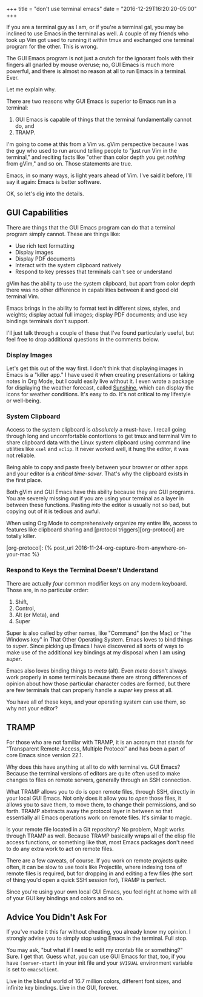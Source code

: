 +++
title = "don't use terminal emacs"
date = "2016-12-29T16:20:20-05:00"
+++

If you are a terminal guy as I am, or if you're a terminal gal, you may be
inclined to use Emacs in the terminal as well. A couple of my friends who took
up Vim got used to running it within tmux and exchanged one terminal program for
the other. This is wrong.

The GUI Emacs program is not just a crutch for the ignorant fools with their
fingers all gnarled by mouse overuse; no, GUI Emacs is much more powerful, and
there is almost no reason at all to run Emacs in a terminal. Ever.

Let me explain why.<!--more-->

There are two reasons why GUI Emacs is superior to Emacs run in a terminal:

1. GUI Emacs is capable of things that the terminal fundamentally cannot do, and
2. TRAMP.

I'm going to come at this from a Vim vs. gVim perspective because I was the guy
who used to run around telling people to "just run Vim in the terminal," and
reciting facts like "other than color depth you get *nothing* from gVim," and so
on. Those statements are true.

Emacs, in so many ways, is light years ahead of Vim. I've said it before, I'll
say it again: Emacs is better software.

OK, so let's dig into the details.

## GUI Capabilities ##

There are things that the GUI Emacs program can do that a terminal program
simply cannot. These are things like:

* Use rich text formatting
* Display images
* Display PDF documents
* Interact with the system clipboard natively
* Respond to key presses that terminals can't see or understand

gVim has the ability to use the system clipboard, but apart from color depth
there was no other difference in capabilities between it and good old terminal
Vim.

Emacs brings in the ability to format text in different sizes, styles, and
weights; display actual full images; display PDF documents; and use key bindings
terminals don't support.

I'll just talk through a couple of these that I've found particularly useful,
but feel free to drop additional questions in the comments below.

### Display Images ###

Let's get this out of the way first. I don't think that displaying images in
Emacs is a "killer app." I have used it when creating presentations or taking
notes in Org Mode, but I could easily live without it. I even wrote a package
for displaying the weather forecast, called [Sunshine][ss], which can display
the icons for weather conditions. It's easy to do. It's not critical to my
lifestyle or well-being.

[ss]: https://github.com/aaronbieber/sunshine.el

### System Clipboard ###

Access to the system clipboard is *absolutely* a must-have. I recall going
through long and uncomfortable contortions to get tmux and terminal Vim to share
clipboard data with the Linux system clipboard using command line utilities like
`xsel` and `xclip`. It never worked well, it hung the editor, it was not
reliable.

Being able to copy and paste freely between your browser or other apps and your
editor is a *critical time-saver*. That's why the clipboard exists in the first
place.

Both gVim and GUI Emacs have this ability because they are GUI programs. You are
severely missing out if you are using your terminal as a layer in between these
functions. Pasting *into* the editor is usually not so bad, but copying out of
it is tedious and awful.

When using Org Mode to comprehensively organize my entire life, access to
features like clipboard sharing and [protocol triggers][org-protocol] are
totally killer.

[org-protocol]: {% post_url 2016-11-24-org-capture-from-anywhere-on-your-mac %}

### Respond to Keys the Terminal Doesn't Understand ###

There are actually *four* common modifier keys on any modern keyboard. Those
are, in no particular order:

1. Shift,
2. Control,
3. Alt (or Meta), and
4. Super

Super is also called by other names, like "Command" (on the Mac) or "the Windows
key" in That Other Operating System. Emacs loves to bind things to
*super*. Since picking up Emacs I have discovered all sorts of ways to make use
of the additional key bindings at my disposal when I am using *super*.

Emacs also loves binding things to *meta* (alt). Even *meta* doesn't always work
properly in some terminals because there are strong differences of opinion about
how those particular character codes are formed, but there are few terminals
that can properly handle a *super* key press at all.

You have all of these keys, and your operating system can use them, so why not
your editor?

## TRAMP ##

For those who are not familiar with TRAMP, it is an acronym that stands for
"Transparent Remote Access, Multiple Protocol" and has been a part of core Emacs
since version 22.1.

Why does this have anything at all to do with terminal vs. GUI Emacs? Because
the terminal versions of editors are quite often used to make changes to files
on remote servers, generally through an SSH connection.

What TRAMP allows you to do is open remote files, through SSH, directly in your
local GUI Emacs. Not only does it allow you to *open* those files, it allows you
to save them, to move them, to change their permissions, and so forth. TRAMP
abstracts away the protocol layer in between so that essentially all Emacs
operations work on remote files. It's similar to magic.

Is your remote file located in a Git repository? No problem, Magit works through
TRAMP as well. Because TRAMP basically wraps all of the elisp file access
functions, or something like that, most Emacs packages don't need to do any
extra work to act on remote files.

There are a few caveats, of course. If you work on remote *projects* quite
often, it can be slow to use tools like Projectile, where indexing tons of
remote files is required, but for dropping in and editing a few files (the sort
of thing you'd open a quick SSH session for), TRAMP is perfect.

Since you're using your own local GUI Emacs, you feel right at home with all of
your GUI key bindings and colors and so on.

## Advice You Didn't Ask For ##

If you've made it this far without cheating, you already know my opinion. I
strongly advise you to simply stop using Emacs in the terminal. Full stop.

You may ask, "but what if I need to edit my crontab file or something?" Sure. I
get that. Guess what, you can use GUI Emacs for that, too, if you have
`(server-start)` in your init file and your `$VISUAL` environment variable is
set to `emacsclient`.

Live in the blissful world of 16.7 million colors, different font sizes, and
infinite key bindings. Live in the GUI, forever.
